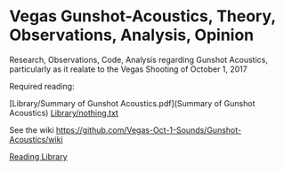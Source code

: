 # Vegas Gunshot-Acoustics, Theory, Observations, Analysis, Opinion
Research, Observations, Code, Analysis regarding Gunshot Acoustics, particularly as it realate to the Vegas Shooting of October 1, 2017

Required reading: 

[Library/Summary of Gunshot Acoustics.pdf](Summary of Gunshot Acoustics)
[Library/nothing.txt](tbd)

See the wiki https://github.com/Vegas-Oct-1-Sounds/Gunshot-Acoustics/wiki

[Reading Library](Library)

